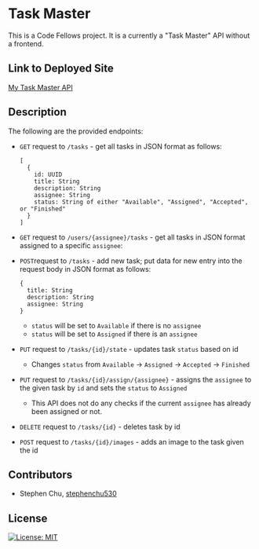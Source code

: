 # Task Master

This is a Code Fellows project. It is a currently a "Task Master" API without a frontend.

## Link to Deployed Site
[My Task Master API](http://stevechutaskmaster.us-west-2.elasticbeanstalk.com/)

## Description
The following are the provided endpoints:
* `GET` request to `/tasks` - get all tasks in JSON format as follows:
  ```
  [
    {
      id: UUID
      title: String
      description: String
      assignee: String
      status: String of either "Available", "Assigned", "Accepted", or "Finished"
    }
  ]
  ```
  
* `GET` request to `/users/{assignee}/tasks` - get all tasks in JSON format assigned to a specific `assignee`:
  
* `POST`request to `/tasks` - add new task; put data for new entry into the request body in JSON format as follows:
  ```
  {
    title: String
    description: String
    assignee: String
  }
  ```
  * `status` will be set to `Available` if there is no `assignee`
  * `status` will be set to `Assigned` if there is an `assignee`

* `PUT` request to `/tasks/{id}/state` - updates task `status` based on id
  * Changes `status` from `Available` -> `Assigned` -> `Accepted` -> `Finished`
  
* `PUT` request to `/tasks/{id}/assign/{assignee}` - assigns the `assignee` to the given task by `id` and sets the `status` to `Assigned`
  * This API does not do any checks if the current `assignee` has already been assigned or not.
  
* `DELETE` request to `/tasks/{id}` - deletes task by id

* `POST` request to `/tasks/{id}/images` - adds an image to the task given the id

## Contributors
* Stephen Chu, [stephenchu530](https://github.com/stephenchu530)

## License
[![License: MIT](https://img.shields.io/badge/License-MIT-yellow.svg)](https://github.com/stephenchu530/taskmaster/blob/master/LICENSE)

